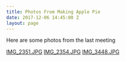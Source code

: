 ```yaml
---
title: Photos From Making Apple Pie
date: 2017-12-06 14:45:00 Z
layout: page
---
```


Here are some photos from the last meeting

[IMG_2351.JPG](/uploads/IMG_2351.JPG)
[IMG_2354.JPG](/uploads/IMG_2354.JPG)
[IMG_3448.JPG](/uploads/IMG_3448.JPG)